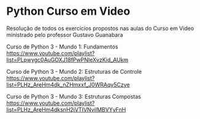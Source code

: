 # Python Curso em Video
 Resolução de todos os exercícios propostos nas aulas do Curso em Video ministrado pelo professor Gustavo Guanabara
 
Curso de Python 3 - Mundo 1: Fundamentos
https://www.youtube.com/playlist?list=PLpwygc0AuGOXJ18fPwPNIeXvzKid_AUkm
 
Curso de Python 3 - Mundo 2: Estruturas de Controle
https://www.youtube.com/playlist?list=PLHz_AreHm4dk_nZHmxxf_J0WRAqy5Czye
 
Curso de Python 3 - Mundo 3: Estruturas Compostas
https://www.youtube.com/playlist?list=PLHz_AreHm4dksnH2jVTIVNviIMBVYyFnH
 
